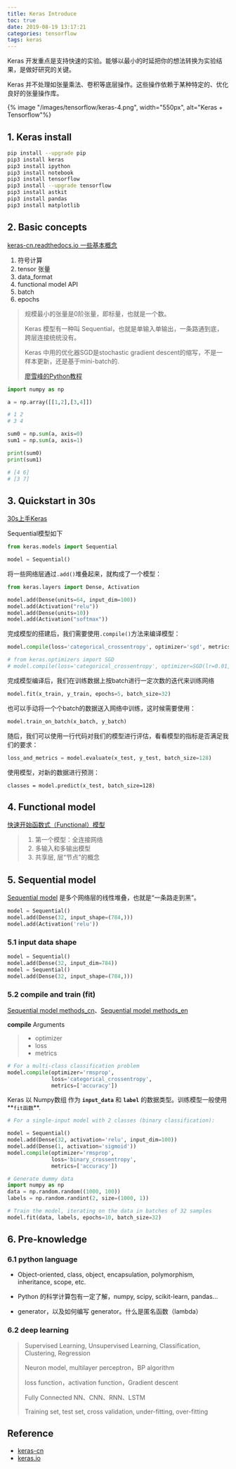 ```yaml
---
title: Keras Introduce
toc: true
date: 2019-08-19 13:17:21
categories: tensorflow
tags: keras
---
```



<!--{% image "/images/tensorflow/keras-5.jpeg", width="550px", alt="Keras"%}
-->

Keras 开发重点是支持快速的实验。能够以最小的时延把你的想法转换为实验结果，是做好研究的关键。

Keras 并不处理如张量乘法、卷积等底层操作。这些操作依赖于某种特定的、优化良好的张量操作库。

<!-- more -->

{% image "/images/tensorflow/keras-4.png", width="550px", alt="Keras + Tensorflow"%}

## 1. Keras install

```bash
pip install --upgrade pip
pip3 install keras
pip3 install ipython
pip3 install notebook
pip3 install tensorflow
pip3 install --upgrade tensorflow
pip3 install astkit
pip3 install pandas
pip3 install matplotlib
```

## 2. Basic concepts

[keras-cn.readthedocs.io 一些基本概念](https://keras-cn.readthedocs.io/en/latest/for_beginners/concepts/)

1. 符号计算
2. tensor 张量
3. data_format
4. functional model API
5. batch
6. epochs

> 规模最小的张量是0阶张量，即标量，也就是一个数。
> 
> Keras 模型有一种叫 Sequential，也就是单输入单输出，一条路通到底，跨层连接统统没有。
> 
> Keras 中用的优化器SGD是stochastic gradient descent的缩写，不是一样本更新，还是基于mini-batch的.
> 
> [廖雪峰的Python教程](http://www.liaoxuefeng.com/wiki/0014316089557264a6b348958f449949df42a6d3a2e542c000)

```py
import numpy as np

a = np.array([[1,2],[3,4]])

# 1 2
# 3 4

sum0 = np.sum(a, axis=0)
sum1 = np.sum(a, axis=1)

print(sum0)
print(sum1)

# [4 6]
# [3 7]
```

## 3. Quickstart in 30s

[30s上手Keras](https://keras-cn.readthedocs.io/en/latest/)

Sequential模型如下

```py
from keras.models import Sequential

model = Sequential()
```

将一些网络层通过`.add()`堆叠起来，就构成了一个模型：

```py
from keras.layers import Dense, Activation

model.add(Dense(units=64, input_dim=100))
model.add(Activation("relu"))
model.add(Dense(units=10))
model.add(Activation("softmax"))
```

完成模型的搭建后，我们需要使用`.compile()`方法来编译模型：

```python
model.compile(loss='categorical_crossentropy', optimizer='sgd', metrics=['accuracy'])

# from keras.optimizers import SGD
# model.compile(loss='categorical_crossentropy', optimizer=SGD(lr=0.01, momentum=0.9, nesterov=True))
```

完成模型编译后，我们在训练数据上按batch进行一定次数的迭代来训练网络

```python
model.fit(x_train, y_train, epochs=5, batch_size=32)
```

也可以手动将一个个batch的数据送入网络中训练，这时候需要使用：

```python
model.train_on_batch(x_batch, y_batch)
```

随后，我们可以使用一行代码对我们的模型进行评估，看看模型的指标是否满足我们的要求：

```python
loss_and_metrics = model.evaluate(x_test, y_test, batch_size=128)
```

使用模型，对新的数据进行预测：

```
classes = model.predict(x_test, batch_size=128)
```

## 4. Functional model

[快速开始函数式（Functional）模型](https://keras-cn.readthedocs.io/en/latest/getting_started/functional_API/)

> 1. 第一个模型：全连接网络
> 2. 多输入和多输出模型
> 3. 共享层, 层“节点”的概念

## 5. Sequential model

[Sequential model](https://keras-cn.readthedocs.io/en/latest/getting_started/sequential_model/) 是多个网络层的线性堆叠，也就是“一条路走到黑”。

```python
model = Sequential()
model.add(Dense(32, input_shape=(784,)))
model.add(Activation('relu'))
```

### 5.1 input data shape

```python
model = Sequential()
model.add(Dense(32, input_dim=784))
model = Sequential()
model.add(Dense(32, input_shape=(784,)))
```

### 5.2 compile and train (fit)

[Sequential model methods_cn](https://keras-cn.readthedocs.io/en/latest/getting_started/sequential_model/)、[Sequential model methods_en](https://keras.io/models/sequential/)

**compile** Arguments

> - optimizer
> - loss
> - metrics

```python
# For a multi-class classification problem
model.compile(optimizer='rmsprop',
              loss='categorical_crossentropy',
              metrics=['accuracy'])
```

Keras 以 Numpy数组 作为 **`input_data`** 和 **`label`** 的数据类型。训练模型一般使用**`fit函数`**.

```python
# For a single-input model with 2 classes (binary classification):

model = Sequential()
model.add(Dense(32, activation='relu', input_dim=100))
model.add(Dense(1, activation='sigmoid'))
model.compile(optimizer='rmsprop',
              loss='binary_crossentropy',
              metrics=['accuracy'])

# Generate dummy data
import numpy as np
data = np.random.random((1000, 100))
labels = np.random.randint(2, size=(1000, 1))

# Train the model, iterating on the data in batches of 32 samples
model.fit(data, labels, epochs=10, batch_size=32)
```

## 6. Pre-knowledge

### 6.1 python language

- Object-oriented,  class, object, encapsulation, polymorphism, inheritance, scope, etc.

- Python 的科学计算包有一定了解，numpy, scipy, scikit-learn, pandas...

- generator，以及如何编写 generator。什么是匿名函数（lambda）

### 6.2 deep learning

> Supervised Learning, Unsupervised Learning, Classification, Clustering, Regression
>
> Neuron model, multilayer perceptron，BP algorithm
>
> loss function，activation function，Gradient descent
>
> Fully Connected NN、CNN、RNN、LSTM
>
> Training set, test set, cross validation, under-fitting, over-fitting

## Reference

- [keras-cn][1]
- [keras.io][2]

[1]: https://keras-cn.readthedocs.io/en/latest/backend/
[2]: https://keras.io/